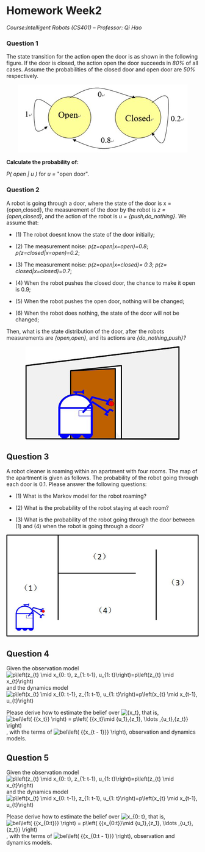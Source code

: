 
# Homework Week2

*Course:Intelligent Robots (CS401) – Professor: Qi Hao*

### Question 1

The state transition for the action open the door is as shown in the following figure. If the door is closed, the action open the door succeeds in *80\%* of all cases. Assume the probabilities of the closed door and open door are *50\%* respectively.

<div align=center> <img src=image/f1.bmp/> </div>

**Calculate the probability of:** 

*P( open | u )* for *u =* "open door".

### Question 2

A robot is going through a door, where the state of the door is x = {open,closed}, the measurement of the door by the robot is *z = {open,closed}*, and the action of the robot is *u = {push,do_nothing}*. We assume that:

* (1) The robot doesnt know the state of the door initially;

* (2) The measurement noise: *p(z=open|x=open)=0.8*; *p(z=closed|x=open)=0.2*;

* (3) The measurement noise: *p(z=open|x=closed)= 0.3*; *p(z= closed|x=closed)=0.7*;

* (4) When the robot pushes the closed door, the chance to make it open is 0.9;

* (5) When the robot pushes the open door, nothing will be changed;

* (6) When the robot does nothing, the state of the door will not be changed;

Then, what is the state distribution of the door, after the robots measurements are *{open,open}*, and its actions are *{do_nothing,push}?*

<div align=center> <img src=image/f2.bmp/> </div>

## Question 3

A robot cleaner is roaming within an apartment with four rooms. The map of the apartment is given as follows. The probability of the robot going through each door is 0.1. Please answer the following questions:

* (1) What is the Markov model for the robot roaming?

* (2) What is the probability of the robot staying at each room?

* (3) What is the probability of the robot going through the door between (1) and (4) when the robot is going through a door?

<div align=center> <img src=image/f3.bmp/> </div>

## Question 4

Given the observation model <img src="https://latex.codecogs.com/svg.image?p\left(z_{t}&space;\mid&space;x_{0:&space;t},&space;z_{1:&space;t-1},&space;u_{1:&space;t}\right)=p\left(z_{t}&space;\mid&space;x_{t}\right)" title="p\left(z_{t} \mid x_{0: t}, z_{1: t-1}, u_{1: t}\right)=p\left(z_{t} \mid x_{t}\right)" /> and the dynamics model <img src="https://latex.codecogs.com/svg.image?p\left(x_{t}&space;\mid&space;x_{0:&space;t-1},&space;z_{1:&space;t-1},&space;u_{1:&space;t}\right)=p\left(x_{t}&space;\mid&space;x_{t-1},&space;u_{t}\right)" title="p\left(x_{t} \mid x_{0: t-1}, z_{1: t-1}, u_{1: t}\right)=p\left(x_{t} \mid x_{t-1}, u_{t}\right)" />

Please derive how to estimate the belief over <img src="https://latex.codecogs.com/svg.image?{x_t}" title="{x_t}" />, that is, <img src="https://latex.codecogs.com/svg.image?bel\left(&space;{{x_t}}&space;\right)&space;=&space;p\left(&space;{{x_t}\mid&space;{u_1},{z_1},&space;\ldots&space;,{u_t},{z_t}}&space;\right)" title="bel\left( {{x_t}} \right) = p\left( {{x_t}\mid {u_1},{z_1}, \ldots ,{u_t},{z_t}} \right)" />, with the terms of <img src="https://latex.codecogs.com/svg.image?bel\left(&space;{{x_{t&space;-&space;1}}}&space;\right)" title="bel\left( {{x_{t - 1}}} \right)" />, observation and dynamics models.

## Question 5

Given the observation model <img src="https://latex.codecogs.com/svg.image?p\left(z_{t}&space;\mid&space;x_{0:&space;t},&space;z_{1:&space;t-1},&space;u_{1:&space;t}\right)=p\left(z_{t}&space;\mid&space;x_{t}\right)" title="p\left(z_{t} \mid x_{0: t}, z_{1: t-1}, u_{1: t}\right)=p\left(z_{t} \mid x_{t}\right)" /> and the dynamics model <img src="https://latex.codecogs.com/svg.image?p\left(x_{t}&space;\mid&space;x_{0:&space;t-1},&space;z_{1:&space;t-1},&space;u_{1:&space;t}\right)=p\left(x_{t}&space;\mid&space;x_{t-1},&space;u_{t}\right)" title="p\left(x_{t} \mid x_{0: t-1}, z_{1: t-1}, u_{1: t}\right)=p\left(x_{t} \mid x_{t-1}, u_{t}\right)" />

Please derive how to estimate the belief over <img src="https://latex.codecogs.com/svg.image?x_{0:&space;t}" title="x_{0: t}" />, that is, <img src="https://latex.codecogs.com/svg.image?bel\left(&space;{{x_{0:t}}}&space;\right)&space;=&space;p\left(&space;{{x_{0:t}}\mid&space;{u_1},{z_1},&space;\ldots&space;,{u_t},{z_t}}&space;\right)" title="bel\left( {{x_{0:t}}} \right) = p\left( {{x_{0:t}}\mid {u_1},{z_1}, \ldots ,{u_t},{z_t}} \right)" />, with the terms of <img src="https://latex.codecogs.com/svg.image?bel\left(&space;{{x_{0:t&space;-&space;1}}}&space;\right)" title="bel\left( {{x_{0:t - 1}}} \right)" />, observation and dynamics models.

